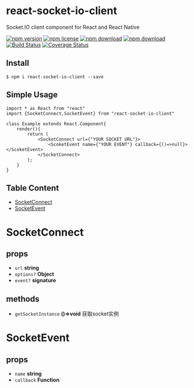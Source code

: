 # react-socket-io-client

Socket.IO client component for React and React Native

[![npm version](https://img.shields.io/npm/v/react-socket-io-client.svg)](https://www.npmjs.com/package/react-socket-io-client)
[![npm license](https://img.shields.io/npm/l/react-socket-io-client.svg)](https://www.npmjs.com/package/react-socket-io-client)
[![npm download](https://img.shields.io/npm/dm/react-socket-io-client.svg)](https://www.npmjs.com/package/react-socket-io-client)
[![npm download](https://img.shields.io/npm/dt/react-socket-io-client.svg)](https://www.npmjs.com/package/react-socket-io-client)
[![Build Status](https://travis-ci.org/m860/react-socket-io-client.svg?branch=master)](https://travis-ci.org/m860/react-socket-io-client)
[![Coverage Status](https://coveralls.io/repos/github/m860/react-socket-io-client/badge.svg?branch=master)](https://coveralls.io/github/m860/react-socket-io-client?branch=master)

## Install

```
$ npm i react-socket-io-client --save
```

## Simple Usage

```
import * as React from "react"
import {SocketConnect,SocketEvent} from "react-socket-io-client"

class Example extends React.Component{
    render(){
        return (
            <SocketConnect url={"YOUR SOCKET URL"}>
                <ScoketEvent name={"YOUR EVENT"} callback={()=>null}></ScoketEvent>
            </SocketConnect>
        );
    }
}
```

<!--begin react doc markdown-->
## Table Content

- [SocketConnect](#socketconnect)
- [SocketEvent](#socketevent)

# SocketConnect




## props

- `url` **string** 
- `options?` **Object** 
- `event?` **signature** 

## methods

- `getSocketInstance` **()=>void** 获取socket实例


# SocketEvent




## props

- `name` **string** 
- `callback` **Function** 



<!--end react doc markdown-->